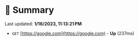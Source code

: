 # 📖 Summary
Last updated: **1/16/2023, 11:13:21 PM**

- `GET` [https://google.com](https://google.com) - **Up** (237ms)
